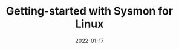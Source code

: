 ---
title: "Getting-started with Sysmon for Linux"
date: 2022-01-17
externalUrl: "https://arnold-van-wijnbergen.medium.com/getting-started-with-sysmon-for-linux-467461e933fd/"
tags: ["SysInternals", "Security", "Sysmon", "Linux", "SIEM", "eBPF", "Sentinel", "Microsoft" ]
---